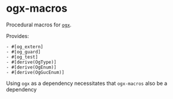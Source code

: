 # ogx-macros

Procedural macros for [`ogx`](https://crates.io/crates/ogx/).

Provides:

    - #[og_extern]
    - #[og_guard]
    - #[og_test]
    - #[derive(OgType)]
    - #[derive(OgEnum)]
    - #[derive(OgGucEnum)]
    
Using `ogx` as a dependency necessitates that `ogx-macros` also be a dependency